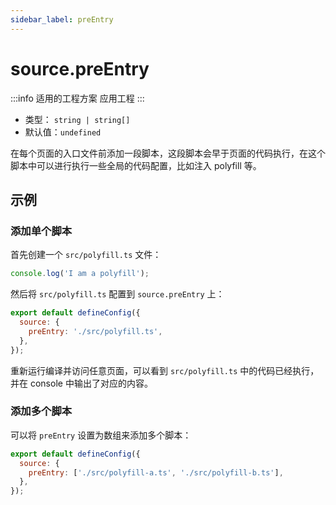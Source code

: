 ```yaml
---
sidebar_label: preEntry
---
```


# source.preEntry

:::info 适用的工程方案
应用工程
:::

- 类型： `string | string[]`
- 默认值：`undefined`

在每个页面的入口文件前添加一段脚本，这段脚本会早于页面的代码执行，在这个脚本中可以进行执行一些全局的代码配置，比如注入 polyfill 等。

## 示例

### 添加单个脚本

首先创建一个 `src/polyfill.ts` 文件：

```js title="src/polyfill.ts"
console.log('I am a polyfill');
```

然后将 `src/polyfill.ts` 配置到 `source.preEntry` 上：

```js title="modern.config.js"
export default defineConfig({
  source: {
    preEntry: './src/polyfill.ts',
  },
});
```

重新运行编译并访问任意页面，可以看到 `src/polyfill.ts` 中的代码已经执行，并在 console 中输出了对应的内容。

### 添加多个脚本

可以将 `preEntry` 设置为数组来添加多个脚本：

```js title="modern.config.js"
export default defineConfig({
  source: {
    preEntry: ['./src/polyfill-a.ts', './src/polyfill-b.ts'],
  },
});
```
